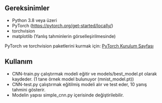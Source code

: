 ## Gereksinimler

- Python 3.8 veya üzeri
- PyTorch (https://pytorch.org/get-started/locally/)  
- torchvision
- matplotlib (Yanlış tahminlerin görselleşirilmesinde)

PyTorch ve torchvision paketlerini kurmak için:
[PyTorch Kurulum Sayfası](https://pytorch.org/get-started/locally/)

## Kullanım

- CNN-train.py çalıştırmak modeli eğitir ve models/best_model.pt olarak kaydeder. (1 tane örnek model bulunuyor (mnist_model.pt))
- CNN-test.py çalıştırmak eğitilmiş modeli alır ve test eder, 10 yanış tahmini gösterir.
- Modelin yapısı simple_cnn.py içerisinde değiştirilebilir.


